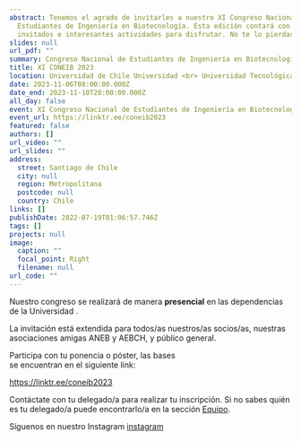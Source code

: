 ```yaml
---
abstract: Tenemos el agrado de invitarles a nuestro XI Congreso Nacional de
  Estudiantes de Ingeniería en Biotecnología. Esta edición contará con grandes
  invitados e interesantes actividades para disfrutar. No te lo pierdas!
slides: null
url_pdf: ""
summary: Congreso Nacional de Estudiantes de Ingeniería en Biotecnología.
title: XI CONEIB 2023
location: Universidad de Chile Universidad <br> Universidad Tecnológica Metropolitana
date: 2023-11-06T08:00:00.000Z
date_end: 2023-11-10T20:00:00.000Z
all_day: false
event: XI Congreso Nacional de Estudiantes de Ingeniería en Biotecnología Molecular
event_url: https://linktr.ee/coneib2023
featured: false
authors: []
url_video: ""
url_slides: ""
address:
  street: Santiago de Chile
  city: null
  region: Metropolitana
  postcode: null
  country: Chile
links: []
publishDate: 2022-07-19T01:06:57.746Z
tags: []
projects: null
image:
  caption: ""
  focal_point: Right
  filename: null
url_code: ""
---
```

Nuestro congreso se realizará de manera **presencial** en las dependencias de la Universidad .

La invitación está extendida para todos/as nuestros/as socios/as, nuestras asociaciones amigas ANEB y AEBCH, y público general.

Participa con tu ponencia o póster, las bases <br>se encuentran en el siguiente link:

https://linktr.ee/coneib2023

Contáctate con tu delegado/a para realizar tu inscripción. Si no sabes quién es tu delegado/a puede encontrarlo/a en la sección [Equipo](https://aneib.cl/people).

Síguenos en nuestro Instagram [instagram](https://www.instagram.com/coneib_2023/)
